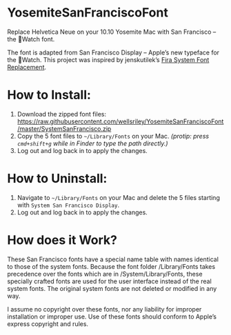 YosemiteSanFranciscoFont
========================

Replace Helvetica Neue on your 10.10 Yosemite Mac with San Francisco – the Watch font.

The font is adapted from San Francisco Display – Apple’s new typeface for the Watch. This project was inspired by jenskutilek’s [Fira System Font Replacement](https://github.com/jenskutilek/FiraSystemFontReplacement).

How to Install:
======================
1. Download the zipped font files: <https://raw.githubusercontent.com/wellsriley/YosemiteSanFranciscoFont/master/SystemSanFrancisco.zip>
2. Copy the 5 font files to `~/Library/Fonts` on your Mac. *(protip: press `cmd+shift+g` while in Finder to type the path directly.)*
3. Log out and log back in to apply the changes.

How to Uninstall:
=====================
1. Navigate to `~/Library/Fonts` on your Mac and delete the 5 files starting with `System San Francisco Display`.
2. Log out and log back in to apply the changes.

How does it Work?
====================
These San Francisco fonts have a special name table with names identical to those of the system fonts. Because the font folder /Library/Fonts takes precedence over the fonts which are in /System/Library/Fonts, these specially crafted fonts are used for the user interface instead of the real system fonts. The original system fonts are not deleted or modified in any way.

I assume no copyright over these fonts, nor any liability for improper installation or improper use. Use of these fonts should conform to Apple’s express copyright and rules.